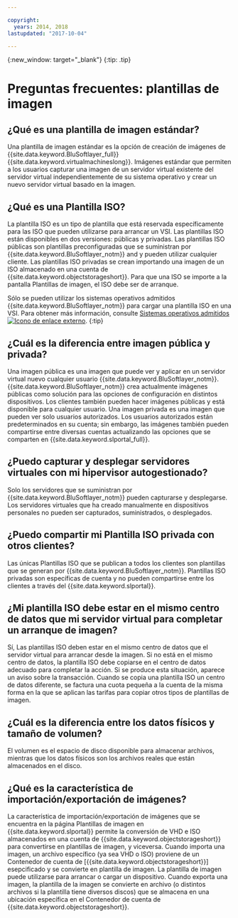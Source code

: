 ```yaml
---

copyright:
  years: 2014, 2018
lastupdated: "2017-10-04"

---
```



{:new_window: target="_blank"}
{:tip: .tip}

# Preguntas frecuentes: plantillas de imagen

## ¿Qué es una plantilla de imagen estándar?

Una plantilla de imagen estándar es la opción de creación de imágenes de {{site.data.keyword.BluSoftlayer_full}} {{site.data.keyword.virtualmachineslong}}. Imágenes estándar que permiten a los usuarios capturar una imagen de un servidor virtual existente del servidor virtual independientemente de su sistema operativo y crear un nuevo servidor virtual basado en la imagen.

## ¿Qué es una Plantilla ISO?

La plantilla ISO es un tipo de plantilla que está reservada específicamente para las ISO que pueden utilizarse para arrancar un VSI. Las plantillas ISO están disponibles en dos versiones: públicas y privadas. Las plantillas ISO públicas son plantillas preconfiguradas que se suministran por {{site.data.keyword.BluSoftlayer_notm}} and y pueden utilizar cualquier cliente. Las plantillas ISO privadas se crean importando una imagen de un ISO almacenado en una cuenta de {{site.data.keyword.objectstorageshort}}. Para que una ISO se importe a la pantalla Plantillas de imagen, el ISO debe ser de arranque.

Sólo se pueden utilizar los sistemas operativos admitidos {{site.data.keyword.BluSoftlayer_notm}} para cargar una plantilla ISO en una VSI. Para obtener más información, consulte [Sistemas operativos admitidos
![Icono de enlace externo](../../icons/launch-glyph.svg "Icono de enlace externo")](http://www.softlayer.com/services/software/).
{:tip}

## ¿Cuál es la diferencia entre imagen pública y privada?

Una imagen pública es una imagen que puede ver y aplicar en un servidor virtual nuevo cualquier usuario {{site.data.keyword.BluSoftlayer_notm}}. {{site.data.keyword.BluSoftlayer_notm}}
crea actualmente imágenes públicas como solución para las opciones de configuración en distintos dispositivos. Los clientes también pueden hacer imágenes públicas y está disponible para cualquier usuario. Una imagen privada es una imagen que pueden ver solo usuarios autorizados. Los usuarios autorizados están predeterminados en su cuenta; sin embargo, las imágenes también pueden compartirse entre diversas cuentas actualizando las opciones que se comparten en {{site.data.keyword.slportal_full}}.

## ¿Puedo capturar y desplegar servidores virtuales con mi hipervisor autogestionado?

Solo los servidores que se suministran por {{site.data.keyword.BluSoftlayer_notm}} pueden capturarse y desplegarse. Los servidores virtuales que ha creado manualmente en dispositivos personales no pueden ser capturados, suministrados, o desplegados.

## ¿Puedo compartir mi Plantilla ISO privada con otros clientes?

Las únicas Plantillas ISO que se publican a todos los clientes son plantillas que se generan por {{site.data.keyword.BluSoftlayer_notm}}. Plantillas ISO privadas son específicas de cuenta y no pueden compartirse entre los clientes a través del {{site.data.keyword.slportal}}.

## ¿Mi plantilla ISO debe estar en el mismo centro de datos que mi servidor virtual para completar un arranque de imagen?

Sí, Las plantillas ISO deben estar en el mismo centro de datos que el servidor virtual para arrancar desde la imagen. Si no está en el mismo centro de datos, la plantilla ISO debe copiarse en el centro de datos adecuado para completar la acción. Si se produce esta situación, aparece un aviso sobre la transacción. Cuando se copia una plantilla ISO un centro de datos diferente, se factura una cuota pequeña a la cuenta de la misma forma en la que se aplican las tarifas para copiar otros tipos de plantillas de imagen.

## ¿Cuál es la diferencia entre los datos físicos y tamaño de volumen?

El volumen es el espacio de disco disponible para almacenar archivos, mientras que los datos físicos son los archivos reales que están almacenados en el disco.

## ¿Qué es la característica de importación/exportación de imágenes?

La característica de importación/exportación de imágenes que se encuentra en la página Plantillas de imagen en {{site.data.keyword.slportal}} permite la conversión de VHD e ISO almacenados en una cuenta de {{site.data.keyword.objectstorageshort}} para convertirse en plantillas de imagen, y viceversa. Cuando importa una imagen, un archivo específico (ya sea VHD o ISO) proviene de un Contenedor de cuenta de [{{site.data.keyword.objectstorageshort}}] esepcificado y se convierte en plantilla de imagen. La plantilla de imagen puede utilizarse para arrancar o cargar un dispositivo. Cuando exporta una imagen, la plantilla de la imagen se convierte en archivo (o distintos archivos si la plantilla tiene diversos discos) que se almacena en una ubicación específica en el Contenedor de cuenta de {{site.data.keyword.objectstorageshort}}. 


